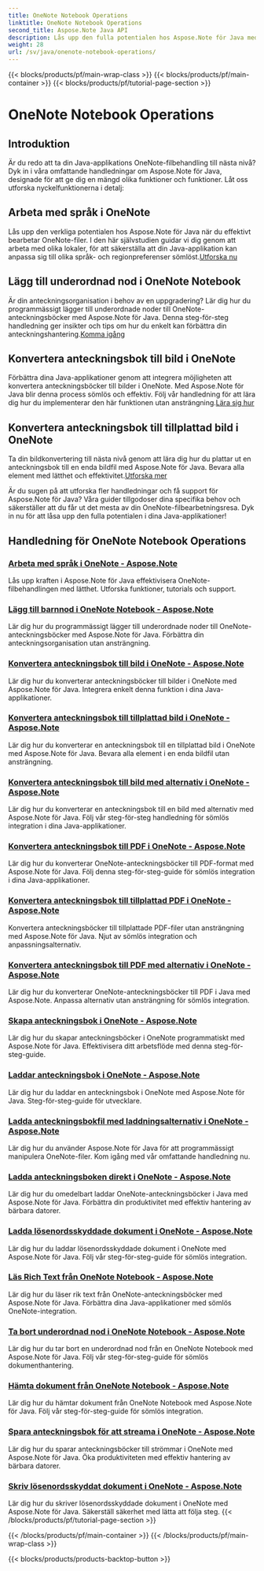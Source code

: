 ```yaml
---
title: OneNote Notebook Operations
linktitle: OneNote Notebook Operations
second_title: Aspose.Note Java API
description: Lås upp den fulla potentialen hos Aspose.Note för Java med våra OneNote Notebook Operations Tutorials. Ge en steg-för-steg-guide för att förbättra dina Java-appar.
weight: 28
url: /sv/java/onenote-notebook-operations/
---
```


{{< blocks/products/pf/main-wrap-class >}}
{{< blocks/products/pf/main-container >}}
{{< blocks/products/pf/tutorial-page-section >}}

# OneNote Notebook Operations


## Introduktion

Är du redo att ta din Java-applikations OneNote-filbehandling till nästa nivå? Dyk in i våra omfattande handledningar om Aspose.Note för Java, designade för att ge dig en mängd olika funktioner och funktioner. Låt oss utforska nyckelfunktionerna i detalj:

## Arbeta med språk i OneNote

 Lås upp den verkliga potentialen hos Aspose.Note för Java när du effektivt bearbetar OneNote-filer. I den här självstudien guidar vi dig genom att arbeta med olika lokaler, för att säkerställa att din Java-applikation kan anpassa sig till olika språk- och regionpreferenser sömlöst.[Utforska nu](./working-with-locales/)

## Lägg till underordnad nod i OneNote Notebook

Är din anteckningsorganisation i behov av en uppgradering? Lär dig hur du programmässigt lägger till underordnade noder till OneNote-anteckningsböcker med Aspose.Note för Java. Denna steg-för-steg handledning ger insikter och tips om hur du enkelt kan förbättra din anteckningshantering.[Komma igång](./add-child-node/)

## Konvertera anteckningsbok till bild i OneNote

 Förbättra dina Java-applikationer genom att integrera möjligheten att konvertera anteckningsböcker till bilder i OneNote. Med Aspose.Note för Java blir denna process sömlös och effektiv. Följ vår handledning för att lära dig hur du implementerar den här funktionen utan ansträngning.[Lära sig hur](./convert-notebook-to-image/)

## Konvertera anteckningsbok till tillplattad bild i OneNote

 Ta din bildkonvertering till nästa nivå genom att lära dig hur du plattar ut en anteckningsbok till en enda bildfil med Aspose.Note för Java. Bevara alla element med lätthet och effektivitet.[Utforska mer](./convert-notebook-to-flattened-image/)

Är du sugen på att utforska fler handledningar och få support för Aspose.Note för Java? Våra guider tillgodoser dina specifika behov och säkerställer att du får ut det mesta av din OneNote-filbearbetningsresa. Dyk in nu för att låsa upp den fulla potentialen i dina Java-applikationer!
## Handledning för OneNote Notebook Operations
### [Arbeta med språk i OneNote - Aspose.Note](./working-with-locales/)
Lås upp kraften i Aspose.Note för Java effektivisera OneNote-filbehandlingen med lätthet. Utforska funktioner, tutorials och support.
### [Lägg till barnnod i OneNote Notebook - Aspose.Note](./add-child-node/)
Lär dig hur du programmässigt lägger till underordnade noder till OneNote-anteckningsböcker med Aspose.Note för Java. Förbättra din anteckningsorganisation utan ansträngning.
### [Konvertera anteckningsbok till bild i OneNote - Aspose.Note](./convert-notebook-to-image/)
Lär dig hur du konverterar anteckningsböcker till bilder i OneNote med Aspose.Note för Java. Integrera enkelt denna funktion i dina Java-applikationer.
### [Konvertera anteckningsbok till tillplattad bild i OneNote - Aspose.Note](./convert-notebook-to-flattened-image/)
Lär dig hur du konverterar en anteckningsbok till en tillplattad bild i OneNote med Aspose.Note för Java. Bevara alla element i en enda bildfil utan ansträngning.
### [Konvertera anteckningsbok till bild med alternativ i OneNote - Aspose.Note](./convert-notebook-to-image-with-options/)
Lär dig hur du konverterar en anteckningsbok till en bild med alternativ med Aspose.Note för Java. Följ vår steg-för-steg handledning för sömlös integration i dina Java-applikationer.
### [Konvertera anteckningsbok till PDF i OneNote - Aspose.Note](./convert-notebook-to-pdf/)
Lär dig hur du konverterar OneNote-anteckningsböcker till PDF-format med Aspose.Note för Java. Följ denna steg-för-steg-guide för sömlös integration i dina Java-applikationer.
### [Konvertera anteckningsbok till tillplattad PDF i OneNote - Aspose.Note](./convert-notebook-to-flattened-pdf/)
Konvertera anteckningsböcker till tillplattade PDF-filer utan ansträngning med Aspose.Note för Java. Njut av sömlös integration och anpassningsalternativ.
### [Konvertera anteckningsbok till PDF med alternativ i OneNote - Aspose.Note](./convert-notebook-to-pdf-with-options/)
Lär dig hur du konverterar OneNote-anteckningsböcker till PDF i Java med Aspose.Note. Anpassa alternativ utan ansträngning för sömlös integration.
### [Skapa anteckningsbok i OneNote - Aspose.Note](./create-notebook/)
Lär dig hur du skapar anteckningsböcker i OneNote programmatiskt med Aspose.Note för Java. Effektivisera ditt arbetsflöde med denna steg-för-steg-guide.
### [Laddar anteckningsbok i OneNote - Aspose.Note](./loading-notebook/)
Lär dig hur du laddar en anteckningsbok i OneNote med Aspose.Note för Java. Steg-för-steg-guide för utvecklare.
### [Ladda anteckningsbokfil med laddningsalternativ i OneNote - Aspose.Note](./load-notebook-file-with-load-options/)
Lär dig hur du använder Aspose.Note för Java för att programmässigt manipulera OneNote-filer. Kom igång med vår omfattande handledning nu.
### [Ladda anteckningsboken direkt i OneNote - Aspose.Note](./load-notebook-instantly/)
Lär dig hur du omedelbart laddar OneNote-anteckningsböcker i Java med Aspose.Note för Java. Förbättra din produktivitet med effektiv hantering av bärbara datorer.
### [Ladda lösenordsskyddade dokument i OneNote - Aspose.Note](./load-password-protected-documents/)
Lär dig hur du laddar lösenordsskyddade dokument i OneNote med Aspose.Note för Java. Följ vår steg-för-steg-guide för sömlös integration.
### [Läs Rich Text från OneNote Notebook - Aspose.Note](./read-rich-text/)
Lär dig hur du läser rik text från OneNote-anteckningsböcker med Aspose.Note för Java. Förbättra dina Java-applikationer med sömlös OneNote-integration.
### [Ta bort underordnad nod i OneNote Notebook - Aspose.Note](./remove-child-node/)
Lär dig hur du tar bort en underordnad nod från en OneNote Notebook med Aspose.Note för Java. Följ vår steg-för-steg-guide för sömlös dokumenthantering.
### [Hämta dokument från OneNote Notebook - Aspose.Note](./retrieve-documents-from-onenote-notebook/)
Lär dig hur du hämtar dokument från OneNote Notebook med Aspose.Note för Java. Följ vår steg-för-steg-guide för sömlös integration.
### [Spara anteckningsbok för att streama i OneNote - Aspose.Note](./save-notebook-to-stream/)
Lär dig hur du sparar anteckningsböcker till strömmar i OneNote med Aspose.Note för Java. Öka produktiviteten med effektiv hantering av bärbara datorer.
### [Skriv lösenordsskyddat dokument i OneNote - Aspose.Note](./write-password-protected-document/)
Lär dig hur du skriver lösenordsskyddade dokument i OneNote med Aspose.Note för Java. Säkerställ säkerhet med lätta att följa steg.
{{< /blocks/products/pf/tutorial-page-section >}}

{{< /blocks/products/pf/main-container >}}
{{< /blocks/products/pf/main-wrap-class >}}

{{< blocks/products/products-backtop-button >}}
